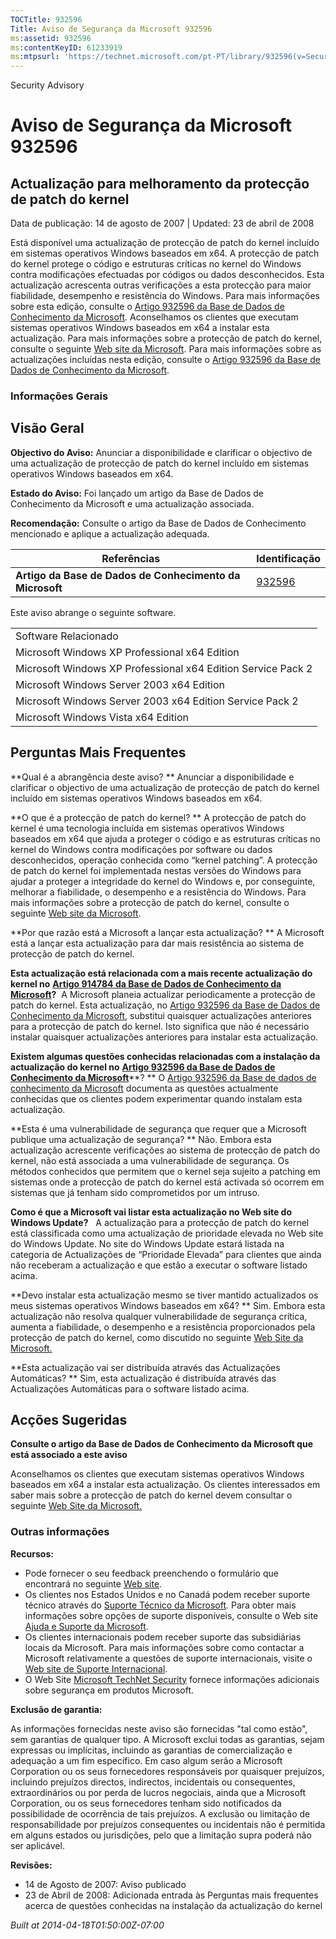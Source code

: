 ```yaml
---
TOCTitle: 932596
Title: Aviso de Segurança da Microsoft 932596
ms:assetid: 932596
ms:contentKeyID: 61233919
ms:mtpsurl: 'https://technet.microsoft.com/pt-PT/library/932596(v=Security.10)'
---
```


Security Advisory

Aviso de Segurança da Microsoft 932596
======================================

Actualização para melhoramento da protecção de patch do kernel
--------------------------------------------------------------

Data de publicação: 14 de agosto de 2007 | Updated: 23 de abril de 2008

Está disponível uma actualização de protecção de patch do kernel incluído em sistemas operativos Windows baseados em x64. A protecção de patch do kernel protege o código e estruturas críticas no kernel do Windows contra modificações efectuadas por códigos ou dados desconhecidos. Esta actualização acrescenta outras verificações a esta protecção para maior fiabilidade, desempenho e resistência do Windows. Para mais informações sobre esta edição, consulte o [Artigo 932596 da Base de Dados de Conhecimento da Microsoft](http://support.microsoft.com/kb/932596). Aconselhamos os clientes que executam sistemas operativos Windows baseados em x64 a instalar esta actualização. Para mais informações sobre a protecção de patch do kernel, consulte o seguinte [Web site da Microsoft](http://www.microsoft.com/whdc/driver/kernel/64bitpatching.mspx). Para mais informações sobre as actualizações incluídas nesta edição, consulte o [Artigo 932596 da Base de Dados de Conhecimento da Microsoft](http://support.microsoft.com/kb/932596).

### Informações Gerais

Visão Geral
-----------

<span></span>
**Objectivo do Aviso:** Anunciar a disponibilidade e clarificar o objectivo de uma actualização de protecção de patch do kernel incluído em sistemas operativos Windows baseados em x64.

**Estado do Aviso:** Foi lançado um artigo da Base de Dados de Conhecimento da Microsoft e uma actualização associada.

**Recomendação:** Consulte o artigo da Base de Dados de Conhecimento mencionado e aplique a actualização adequada.

| Referências                                              | Identificação                                    |
|----------------------------------------------------------|--------------------------------------------------|
| **Artigo da Base de Dados de Conhecimento da Microsoft** | [932596](http://support.microsoft.com/kb/932596) |

Este aviso abrange o seguinte software.

|                                                              |
|--------------------------------------------------------------|
| Software Relacionado                                         |
| Microsoft Windows XP Professional x64 Edition                |
| Microsoft Windows XP Professional x64 Edition Service Pack 2 |
| Microsoft Windows Server 2003 x64 Edition                    |
| Microsoft Windows Server 2003 x64 Edition Service Pack 2     |
| Microsoft Windows Vista x64 Edition                          |

Perguntas Mais Frequentes
-------------------------

<span></span>
**Qual é a abrangência deste aviso? **
Anunciar a disponibilidade e clarificar o objectivo de uma actualização de protecção de patch do kernel incluído em sistemas operativos Windows baseados em x64.

**O que é a protecção de patch do kernel? **
A protecção de patch do kernel é uma tecnologia incluída em sistemas operativos Windows baseados em x64 que ajuda a proteger o código e as estruturas críticas no kernel do Windows contra modificações por software ou dados desconhecidos, operação conhecida como “kernel patching”. A protecção de patch do kernel foi implementada nestas versões do Windows para ajudar a proteger a integridade do kernel do Windows e, por conseguinte, melhorar a fiabilidade, o desempenho e a resistência do Windows. Para mais informações sobre a protecção de patch do kernel, consulte o seguinte [Web site da Microsoft](http://www.microsoft.com/whdc/driver/kernel/64bitpatching.mspx).

**Por que razão está a Microsoft a lançar esta actualização? **
A Microsoft está a lançar esta actualização para dar mais resistência ao sistema de protecção de patch do kernel.

**Esta actualização está relacionada com a mais recente actualização do kernel no** [**Artigo 914784 da Base de Dados de Conhecimento da Microsoft**](http://support.microsoft.com/kb/914784)**?** 
A Microsoft planeia actualizar periodicamente a protecção de patch do kernel. Esta actualização, no [Artigo 932596 da Base de Dados de Conhecimento da Microsoft](http://support.microsoft.com/kb/932596), substitui quaisquer actualizações anteriores para a protecção de patch do kernel. Isto significa que não é necessário instalar quaisquer actualizações anteriores para instalar esta actualização.

**Existem algumas questões conhecidas relacionadas com a instalação da actualização do kernel no** [**Artigo 932596 da Base de Dados de Conhecimento da Microsoft**](http://support.microsoft.com/kb/932596)**? **
O [Artigo 932596 da Base de dados de conhecimento da Microsoft](http://support.microsoft.com/kb/932596) documenta as questões actualmente conhecidas que os clientes podem experimentar quando instalam esta actualização.

**Esta é uma vulnerabilidade de segurança que requer que a Microsoft publique uma actualização de segurança? **
Não. Embora esta actualização acrescente verificações ao sistema de protecção de patch do kernel, não está associada a uma vulnerabilidade de segurança. Os métodos conhecidos que permitem que o kernel seja sujeito a patching em sistemas onde a protecção de patch do kernel está activada só ocorrem em sistemas que já tenham sido comprometidos por um intruso.

**Como é que a Microsoft vai listar esta actualização no Web site do Windows Update?**  
A actualização para a protecção de patch do kernel está classificada como uma actualização de prioridade elevada no Web site do Windows Update. No site do Windows Update estará listada na categoria de Actualizações de “Prioridade Elevada” para clientes que ainda não receberam a actualização e que estão a executar o software listado acima.

**Devo instalar esta actualização mesmo se tiver mantido actualizados os meus sistemas operativos Windows baseados em x64? **
Sim. Embora esta actualização não resolva qualquer vulnerabilidade de segurança crítica, aumenta a fiabilidade, o desempenho e a resistência proporcionados pela protecção de patch do kernel, como discutido no seguinte [Web Site da Microsoft.](http://www.microsoft.com/whdc/driver/kernel/64bitpatching.mspx)

**Esta actualização vai ser distribuída através das Actualizações Automáticas? **
Sim, esta actualização é distribuída através das Actualizações Automáticas para o software listado acima.

Acções Sugeridas
----------------

<span></span>
**Consulte o artigo da Base de Dados de Conhecimento da Microsoft que está associado a este aviso**

Aconselhamos os clientes que executam sistemas operativos Windows baseados em x64 a instalar esta actualização. Os clientes interessados em saber mais sobre a protecção de patch do kernel devem consultar o seguinte [Web Site da Microsoft.](http://www.microsoft.com/whdc/driver/kernel/64bitpatching.mspx)

### Outras informações

**Recursos:**

-   Pode fornecer o seu feedback preenchendo o formulário que encontrará no seguinte [Web site](https://support.microsoft.com/common/survey.aspx?scid=sw;en;1257&amp;showpage=1&amp;ws=technet&amp;sd=tech).
-   Os clientes nos Estados Unidos e no Canadá podem receber suporte técnico através do [Suporte Técnico da Microsoft](http://go.microsoft.com/fwlink/?linkid=21131). Para obter mais informações sobre opções de suporte disponíveis, consulte o Web site [Ajuda e Suporte da Microsoft](http://support.microsoft.com/).
-   Os clientes internacionais podem receber suporte das subsidiárias locais da Microsoft. Para mais informações sobre como contactar a Microsoft relativamente a questões de suporte internacionais, visite o [Web site de Suporte Internacional](http://go.microsoft.com/fwlink/?linkid=21155).
-   O Web Site [Microsoft TechNet Security](http://go.microsoft.com/fwlink/?linkid=21132) fornece informações adicionais sobre segurança em produtos Microsoft.

**Exclusão de garantia:**

As informações fornecidas neste aviso são fornecidas "tal como estão", sem garantias de qualquer tipo. A Microsoft exclui todas as garantias, sejam expressas ou implícitas, incluindo as garantias de comercialização e adequação a um fim específico. Em caso algum serão a Microsoft Corporation ou os seus fornecedores responsáveis por quaisquer prejuízos, incluindo prejuízos directos, indirectos, incidentais ou consequentes, extraordinários ou por perda de lucros negociais, ainda que a Microsoft Corporation, ou os seus fornecedores tenham sido notificados da possibilidade de ocorrência de tais prejuízos. A exclusão ou limitação de responsabilidade por prejuízos consequentes ou incidentais não é permitida em alguns estados ou jurisdições, pelo que a limitação supra poderá não ser aplicável.

**Revisões:**

-   14 de Agosto de 2007: Aviso publicado
-   23 de Abril de 2008: Adicionada entrada às Perguntas mais frequentes acerca de questões conhecidas na instalação da actualização do kernel

*Built at 2014-04-18T01:50:00Z-07:00*
